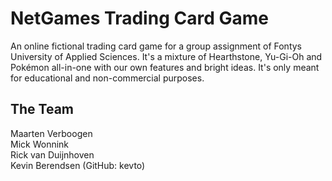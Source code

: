 # NetGames Trading Card Game
An online fictional trading card game for a group assignment of Fontys University of Applied Sciences. It's a mixture of Hearthstone, Yu-Gi-Oh and Pokémon all-in-one with our own features and bright ideas. It's only meant for educational and non-commercial purposes.

## The Team
Maarten Verboogen  
Mick Wonnink  
Rick van Duijnhoven  
Kevin Berendsen  (GitHub: kevto)
